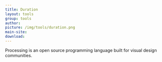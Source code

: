 ```yaml
---
title: Duration
layout: tools
group: tools
author:
picture: /img/tools/duration.png
main-site:
download:
---
```

Processing is an open source programming language built for visual design communities.
